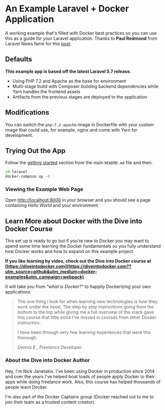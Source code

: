 # An Example Laravel + Docker Application

A working example that's filled with Docker best practices so you can use this as a guide for your Laravel application. Thanks to **Paul Redmond** from Laravel News fame for this [post](https://laravel-news.com/multi-stage-docker-builds-for-laravel).

## Defaults

**This example app is based off the latest Laravel 5.7 release.**

- Using PHP 7.2 and Apache as the base for environment
- Multi-stage build with Composer building backend dependencies while Yarn handles the frontend assets
- Artifacts from the previous stages are deployed to the application

## Modifications

You can switch the `php:7.2-apache` image in Dockerfile with your custom image that could use, for example, nginx and come with Yarn for development.

## Trying Out the App

Follow the [getting started](https://github.com/nickjj/docker-web-framework-examples#getting-started) section from the main `README.md` file and then:

```sh
cd laravel
docker-compose up -d
```

### Viewing the Example Web Page

Open <http://localhost:8000> in your browser and you should see a page containing _Hello World_ and your environment.

## Learn More about Docker with the Dive into Docker Course

This set up is ready to go but if you're new to Docker you may want to spend some time learning the Docker fundamentals so you fully understand how Docker works and how to expand on this example project.

**If you like learning by video, check out the Dive into Docker course at
[https://diveintodocker.com](https://diveintodocker.com??utm_source=github&utm_medium=docker-examples&utm_campaign=webpack)**.

It will take you from *"what is Docker?"* to happily Dockerizing your own
applications.

> The one thing I look for when learning new technologies is how they work under
> the hood. The step by step instructions going from the bottom to the top while
> giving me a full overview of the stack gave this course that little extra I've
> missed in courses from other Docker instructors.
>
> I have been through very few learning experiences that were this thorough.
>
> *Dennis E., Freelance Developer*

### About the Dive into Docker Author

Hey, I'm Nick Janetakis. I've been using Docker in production since 2014 and over the years I've helped boat loads of people apply Docker to their
apps while doing freelance work. Also, this course has helped thousands of people learn Docker.

I'm also part of the Docker Captains group (Docker reached out to me to join their team as a trusted content creator).
